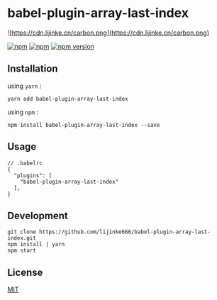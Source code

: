# babel-plugin-array-last-index

![https://cdn.lijinke.cn/carbon.png](https://cdn.lijinke.cn/carbon.png)

[![npm](https://img.shields.io/npm/dm/babel-plugin-array-last-index.svg?style=flat-square)](https://www.npmjs.com/package/babel-plugin-array-last-index)
[![npm](https://img.shields.io/npm/l/babel-plugin-array-last-index.svg?style=flat-square)](https://www.npmjs.com/package/babel-plugin-array-last-index)
[![npm version](https://img.shields.io/npm/v/babel-plugin-array-last-index.svg?style=flat-square)](https://badge.fury.io/js/babel-plugin-array-last-index)


## Installation

using `yarn` :

```
yarn add babel-plugin-array-last-index
```

using `npm` :

```
npm install babel-plugin-array-last-index --save
```

## Usage

```
// .babelrc
{
  "plugins": [
    "babel-plugin-array-last-index"
  ],
}

```


## Development

```
git clone https://github.com/lijinke666/babel-plugin-array-last-index.git
npm install | yarn
npm start
```

## License

[MIT](https://github.com/$babel-plugin-array-last-index/blob/master/LICENCE)
